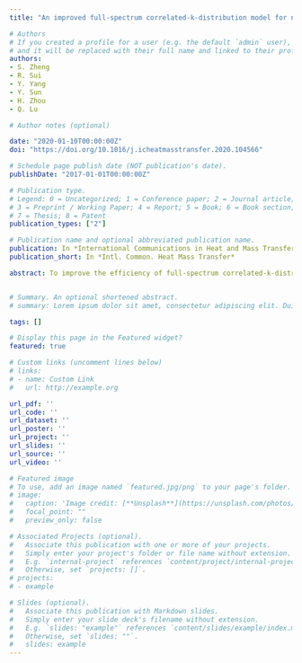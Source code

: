 ```yaml
---
title: "An improved full-spectrum correlated-k-distribution model for non-gray radiative heat transfer in combustion gas mixtures (International Communications in Heat and Mass Transfer vol. 114)"

# Authors
# If you created a profile for a user (e.g. the default `admin` user), write the username (folder name) here 
# and it will be replaced with their full name and linked to their profile.
authors:
- S. Zheng
- R. Sui
- Y. Yang
- Y. Sun
- H. Zhou
- Q. Lu

# Author notes (optional)

date: "2020-01-10T00:00:00Z"
doi: "https://doi.org/10.1016/j.icheatmasstransfer.2020.104566"

# Schedule page publish date (NOT publication's date).
publishDate: "2017-01-01T00:00:00Z"

# Publication type.
# Legend: 0 = Uncategorized; 1 = Conference paper; 2 = Journal article;
# 3 = Preprint / Working Paper; 4 = Report; 5 = Book; 6 = Book section;
# 7 = Thesis; 8 = Patent
publication_types: ["2"]

# Publication name and optional abbreviated publication name.
publication: In *International Communications in Heat and Mass Transfer*
publication_short: In *Intl. Common. Heat Mass Transfer*

abstract: To improve the efficiency of full-spectrum correlated-k-distribution (FSCK), a new method FSCK-RSM has been proposed based on response surface methodology (RSM) in this paper. The k-distributions of FSCK was used to fit the response surface model based on radial basis function and the radiative calculation efficiency was improved by avoiding multiple computations and interpolation in the FSCK-RSM. The thermal radiation heat transfer of five combustion gases (H2O, CO2, CO, C2H2 and C2H4) in a one-dimensional layer was investigated and the radiative sources calculated by the LBL, SNB, FSCK and FSCK-RSM methods were given at different distributions of temperature and gas concentration. The results showed that the needed amount of input data was reduced by 677 times using FSCK-RSM comparing to the FSCK and the maximum of the average normalized deviation for FSCK-RSM was 2.46% in the non-isothermal homogeneous medium. The model was finally used for radiation reabsorption calculations in planar C2H4/O2/N2/CO2 flames with full coupling to heat transfer and multi-species chemistry. The computational time using the FSCK-RSM was found to be at most half of that using the FSCK method. This FSCK-RSM model was an effective method for addressing the radiation problems that occur in combustion systems.


# Summary. An optional shortened abstract.
# summary: Lorem ipsum dolor sit amet, consectetur adipiscing elit. Duis posuere tellus ac convallis placerat. Proin tincidunt magna sed ex sollicitudin condimentum.

tags: []

# Display this page in the Featured widget?
featured: true

# Custom links (uncomment lines below)
# links:
# - name: Custom Link
#   url: http://example.org

url_pdf: ''
url_code: ''
url_dataset: ''
url_poster: ''
url_project: ''
url_slides: ''
url_source: ''
url_video: ''

# Featured image
# To use, add an image named `featured.jpg/png` to your page's folder. 
# image:
#   caption: 'Image credit: [**Unsplash**](https://unsplash.com/photos/pLCdAaMFLTE)'
#   focal_point: ""
#   preview_only: false

# Associated Projects (optional).
#   Associate this publication with one or more of your projects.
#   Simply enter your project's folder or file name without extension.
#   E.g. `internal-project` references `content/project/internal-project/index.md`.
#   Otherwise, set `projects: []`.
# projects:
# - example

# Slides (optional).
#   Associate this publication with Markdown slides.
#   Simply enter your slide deck's filename without extension.
#   E.g. `slides: "example"` references `content/slides/example/index.md`.
#   Otherwise, set `slides: ""`.
#   slides: example
---
```

